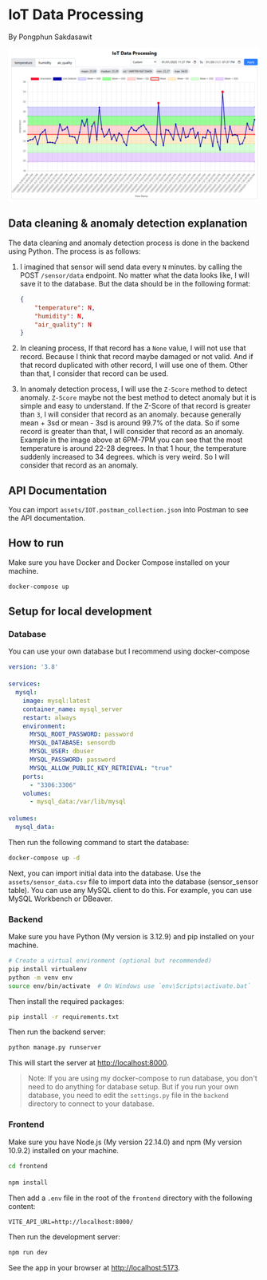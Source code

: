 # IoT Data Processing

By Pongphun Sakdasawit

![Preview](/assets/preview.png)

## Data cleaning & anomaly detection explanation

The data cleaning and anomaly detection process is done in the backend using Python. The process is as follows:

1. I imagined that sensor will send data every `N` minutes. by calling the POST `/sensor/data` endpoint. No matter what the data looks like, I will save it to the database. But the data should be in the following format:
    ```json
    {
        "temperature": N,
        "humidity": N,
        "air_quality": N
    }
    ```

2. In cleaning process, If that record has a `None` value, I will not use that record. Because I think that record maybe damaged or not valid. And if that record duplicated with other record, I will use one of them. Other than that, I consider that record can be used.

3. In anomaly detection process, I will use the `Z-Score` method to detect anomaly. `Z-Score` maybe not the best method to detect anomaly but it is simple and easy to understand. If the Z-Score of that record is greater than `3`, I will consider that record as an anomaly. because generally mean + 3sd or mean - 3sd is around 99.7% of the data. So if some record is greater than that, I will consider that record as an anomaly. Example in the image above at 6PM-7PM you can see that the most temperature is around 22-28 degrees. In that 1 hour, the temperature suddenly increased to 34 degrees. which is very weird. So I will consider that record as an anomaly.

## API Documentation

You can import `assets/IOT.postman_collection.json` into Postman to see the API documentation.

## How to run

Make sure you have Docker and Docker Compose installed on your machine.

```bash
docker-compose up
```

## Setup for local development

### Database

You can use your own database but I recommend using docker-compose

```yml
version: '3.8'

services:
  mysql:
    image: mysql:latest
    container_name: mysql_server
    restart: always
    environment:
      MYSQL_ROOT_PASSWORD: password
      MYSQL_DATABASE: sensordb
      MYSQL_USER: dbuser
      MYSQL_PASSWORD: password
      MYSQL_ALLOW_PUBLIC_KEY_RETRIEVAL: "true"
    ports:
      - "3306:3306"
    volumes:
      - mysql_data:/var/lib/mysql

volumes:
  mysql_data:
```

Then run the following command to start the database:

```bash
docker-compose up -d
```

Next, you can import initial data into the database. Use the `assets/sensor_data.csv` file to import data into the database (sensor_sensor table). You can use any MySQL client to do this. For example, you can use MySQL Workbench or DBeaver.


### Backend

Make sure you have Python (My version is 3.12.9) and pip installed on your machine.

```bash
# Create a virtual environment (optional but recommended)
pip install virtualenv
python -m venv env
source env/bin/activate  # On Windows use `env\Scripts\activate.bat`
```

Then install the required packages:

```bash
pip install -r requirements.txt
```

Then run the backend server:

```bash
python manage.py runserver
```

This will start the server at [http://localhost:8000](http://localhost:8000).

> Note: If you are using my docker-compose to run database, you don't need to do anything for database setup. But if you run your own database, you need to edit the `settings.py` file in the `backend` directory to connect to your database.

### Frontend

Make sure you have Node.js (My version 22.14.0) and npm (My version 10.9.2) installed on your machine.

```bash
cd frontend

npm install
```

Then add a `.env` file in the root of the `frontend` directory with the following content:

```env
VITE_API_URL=http://localhost:8000/
```

Then run the development server:

```bash
npm run dev
```

See the app in your browser at [http://localhost:5173](http://localhost:5173).
